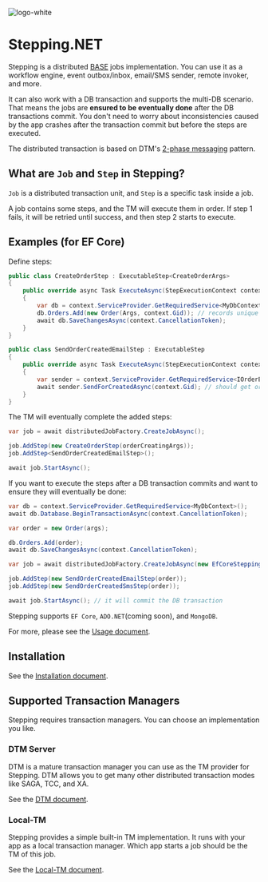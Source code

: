 ![logo-white](https://user-images.githubusercontent.com/30018771/178152345-49f6e952-d8f9-4999-96ac-682ff81641e0.png)

# Stepping.NET
Stepping is a distributed [BASE](https://en.wikipedia.org/wiki/Eventual_consistency) jobs implementation. You can use it as a workflow engine, event outbox/inbox, email/SMS sender, remote invoker, and more. 

It can also work with a DB transaction and supports the multi-DB scenario. That means the jobs are **ensured to be eventually done** after the DB transactions commit. You don't need to worry about inconsistencies caused by the app crashes after the transaction commit but before the steps are executed.

The distributed transaction is based on DTM's [2-phase messaging](https://en.dtm.pub/practice/msg.html) pattern.

## What are `Job` and `Step` in Stepping?

`Job` is a distributed transaction unit, and `Step` is a specific task inside a job.

A job contains some steps, and the TM will execute them in order. If step 1 fails, it will be retried until success, and then step 2 starts to execute.

## Examples (for EF Core)

Define steps:
```csharp
public class CreateOrderStep : ExecutableStep<CreateOrderArgs>
{
    public override async Task ExecuteAsync(StepExecutionContext context)
    {
        var db = context.ServiceProvider.GetRequiredService<MyDbContext>();
        db.Orders.Add(new Order(Args, context.Gid)); // records unique gid for idempotent
        await db.SaveChangesAsync(context.CancellationToken);
    }
}

public class SendOrderCreatedEmailStep : ExecutableStep
{
    public override async Task ExecuteAsync(StepExecutionContext context)
    {
        var sender = context.ServiceProvider.GetRequiredService<IOrderEmailSender>();
        await sender.SendForCreatedAsync(context.Gid); // should get order by gid
    }
}
```
The TM will eventually complete the added steps:
```csharp
var job = await distributedJobFactory.CreateJobAsync();

job.AddStep(new CreateOrderStep(orderCreatingArgs));
job.AddStep<SendOrderCreatedEmailStep>();

await job.StartAsync();
```
If you want to execute the steps after a DB transaction commits and want to ensure they will eventually be done:
```csharp
var db = context.ServiceProvider.GetRequiredService<MyDbContext>();
await db.Database.BeginTransactionAsync(context.CancellationToken);

var order = new Order(args);

db.Orders.Add(order);
await db.SaveChangesAsync(context.CancellationToken);

var job = await distributedJobFactory.CreateJobAsync(new EfCoreSteppingDbContext(db));

job.AddStep(new SendOrderCreatedEmailStep(order));
job.AddStep(new SendOrderCreatedSmsStep(order));

await job.StartAsync(); // it will commit the DB transaction
```
Stepping supports `EF Core`, `ADO.NET`(coming soon), and `MongoDB`.

For more, please see the [Usage document](./Usage.md).

## Installation

See the [Installation document](./Installation.md).

## Supported Transaction Managers

Stepping requires transaction managers. You can choose an implementation you like.

### DTM Server

DTM is a mature transaction manager you can use as the TM provider for Stepping. DTM allows you to get many other distributed transaction modes like SAGA, TCC, and XA.

See the [DTM document](./Dtm.md).

### Local-TM

Stepping provides a simple built-in TM implementation. It runs with your app as a local transaction manager. Which app starts a job should be the TM of this job.

See the [Local-TM document](./LocalTm.md).
